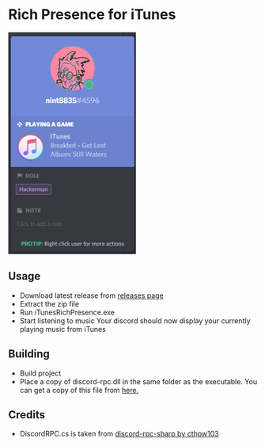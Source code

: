# Rich Presence for iTunes

![Example](example.png)

## Usage
* Download latest release from [releases page](https://github.com/nint8835/iTunesRichPresence/releases)
* Extract the zip file
* Run iTunesRichPresence.exe
* Start listening to music
Your discord should now display your currently playing music from iTunes

## Building
* Build project
* Place a copy of discord-rpc.dll in the same folder as the executable. You can get a copy of this file from [here.](https://github.com/discordapp/discord-rpc/releases)


## Credits
* DiscordRPC.cs is taken from [discord-rpc-sharp by cthpw103](https://github.com/cthpw103/discord-rpc-sharp)